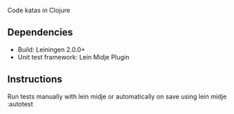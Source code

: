 Code katas in Clojure

Dependencies
------------

* Build: Leiningen 2.0.0+
* Unit test framework: Lein Midje Plugin

Instructions
------------

Run tests manually with lein midje or automatically on save using lein midje :autotest
